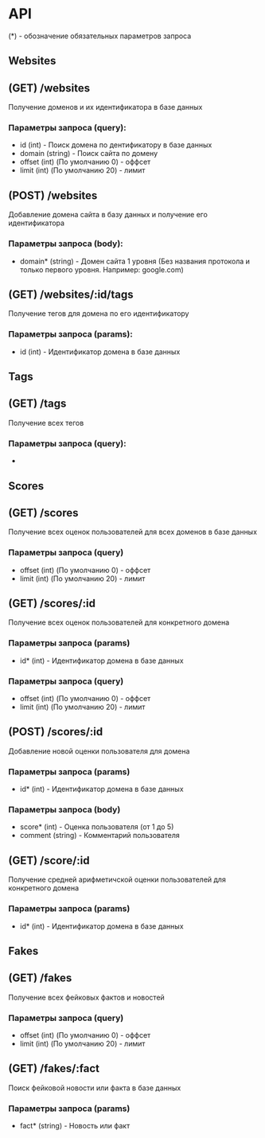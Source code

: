 API
=======================
(*) - обозначение обязательных параметров запроса

Websites
-----------------------
## (GET) /websites
Получение доменов и их идентификатора в базе данных

### Параметры запроса (query):
- id (int) - Поиск домена по дентификатору в базе данных
- domain (string) - Поиск сайта по домену
- offset (int) (По умолчанию 0) - оффсет
- limit (int) (По умолчанию 20) - лимит

## (POST) /websites
Добавление домена сайта в базу данных и получение его идентификатора

### Параметры запроса (body):
- domain* (string) - Домен сайта 1 уровня (Без названия протокола и только первого уровня. Например: google.com)

## (GET) /websites/:id/tags
Получение тегов для домена по его идентификатору

### Параметры запроса (params):
- id (int) - Идентификатор домена в базе данных

Tags
-----------------------
## (GET) /tags
Получение всех тегов

### Параметры запроса (query):
-

Scores
------------------------
## (GET) /scores
Получение всех оценок пользователей для всех доменов в базе данных

### Параметры запроса (query)
- offset (int) (По умолчанию 0) - оффсет
- limit (int) (По умолчанию 20) - лимит

## (GET) /scores/:id
Получение всех оценок пользователей для конкретного домена

### Параметры запроса (params)
- id* (int) - Идентификатор домена в базе данных
### Параметры запроса (query)
- offset (int) (По умолчанию 0) - оффсет
- limit (int) (По умолчанию 20) - лимит

## (POST) /scores/:id
Добавление новой оценки пользователя для домена

### Параметры запроса (params)
- id* (int) - Идентификатор домена в базе данных
### Параметры запроса (body)
- score* (int) - Оценка пользователя (от 1 до 5)
- comment (string) - Комментарий пользователя

## (GET) /score/:id
Получение средней арифметичской оценки пользователей для конкретного домена
### Параметры запроса (params)
- id* (int) - Идентификатор домена в базе данных

Fakes
------------------------
## (GET) /fakes
Получение всех фейковых фактов и новостей

### Параметры запроса (query)
- offset (int) (По умолчанию 0) - оффсет
- limit (int) (По умолчанию 20) - лимит

## (GET) /fakes/:fact
Поиск фейковой новости или факта в базе данных
### Параметры запроса (params)
- fact* (string) - Новость или факт